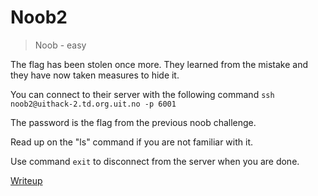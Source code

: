 # Noob2

> Noob - easy

The flag has been stolen once more. They learned from the mistake and they have now taken measures to hide it.

You can connect to their server with the following command `ssh noob2@uithack-2.td.org.uit.no -p 6001`

The password is the flag from the previous noob challenge.

Read up on the "ls" command if you are not familiar with it.

Use command `exit` to disconnect from the server when you are done.

[Writeup](writeup/writeup.md)
